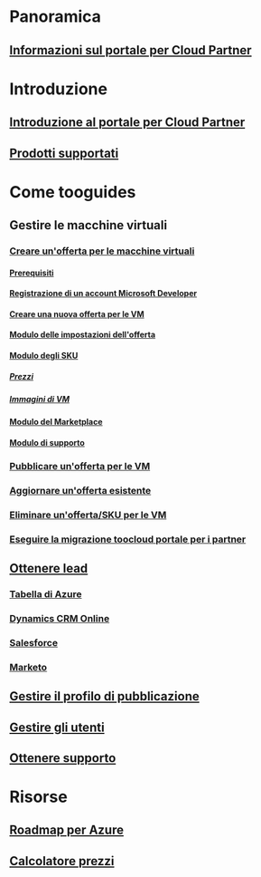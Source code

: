 # Panoramica
## [Informazioni sul portale per Cloud Partner](./cloud-partner-portal-what-is-the-cloud-partner-portal.md)

# Introduzione
## [Introduzione al portale per Cloud Partner](./cloud-partner-portal-getting-started-with-the-cloud-partner-portal.md)
## [Prodotti supportati](./Cloud-partner-portal-products-that-can-get-published-via-portal.md)

# Come tooguides
## Gestire le macchine virtuali
### [Creare un'offerta per le macchine virtuali](../../cloud-partner-portal/cloud-partner-portal-publish-virtual-machine.md)
#### [Prerequisiti](../../cloud-partner-portal/cloud-partner-portal-publish-virtual-machine.md#what-are-pre-requisites-for-publishing-a-vm)
#### [Registrazione di un account Microsoft Developer](../../cloud-partner-portal/cloud-partner-portal-dev-center-accounts-registration.md)
#### [Creare una nuova offerta per le VM](../../cloud-partner-portal/cloud-partner-portal-publish-virtual-machine.md#how-to-create-a-new-vm-offer)
#### [Modulo delle impostazioni dell'offerta](../../cloud-partner-portal/cloud-partner-portal-publish-virtual-machine.md#how-to-fill-out-the-offer-settings-form)
#### [Modulo degli SKU](../../cloud-partner-portal/cloud-partner-portal-publish-virtual-machine.md#how-to-create-skus)
##### [Prezzi](../../cloud-partner-portal/cloud-partner-portal-publish-virtual-machine.md#pricing)
##### [Immagini di VM](../../cloud-partner-portal/cloud-partner-portal-publish-virtual-machine.md#vm-images)
#### [Modulo del Marketplace](../../cloud-partner-portal/cloud-partner-portal-publish-virtual-machine.md#marketplace-form)
#### [Modulo di supporto](../../cloud-partner-portal/cloud-partner-portal-publish-virtual-machine.md#support-form)
### [Pubblicare un'offerta per le VM](./Cloud-partner-portal-make-offer-live-on-Azure-Marketplace.md)

### [Aggiornare un'offerta esistente](./cloud-partner-portal-update-existing-offer.md)
### [Eliminare un'offerta/SKU per le VM](./cloud-partner-portal-delete-an-offer.md)
### [Eseguire la migrazione toocloud portale per i partner](./cloud-partner-portal-how-to-migrate-to-the-new-cloud-partner-portal.md)

## [Ottenere lead](./cloud-partner-portal-get-customer-leads.md)
### [Tabella di Azure](../../cloud-partner-portal/cloud-partner-portal-lead-management-instructions-azure-table.md)
### [Dynamics CRM Online](../../cloud-partner-portal/cloud-partner-portal-lead-management-instructions-dynamics.md)
### [Salesforce](../../cloud-partner-portal/cloud-partner-portal-lead-management-instructions-salesforce.md)
### [Marketo](../../cloud-partner-portal/cloud-partner-portal-lead-management-instructions-marketo.md)

## [Gestire il profilo di pubblicazione](./cloud-partner-portal-manage-publisher-profile.md)
## [Gestire gli utenti](./cloud-partner-portal-manage-users.md)
## [Ottenere supporto](./cloud-partner-portal-support-for-cloud-partner-portal.md)
# Risorse
## [Roadmap per Azure](https://azure.microsoft.com/roadmap/)
## [Calcolatore prezzi](https://azure.microsoft.com/pricing/calculator/)
